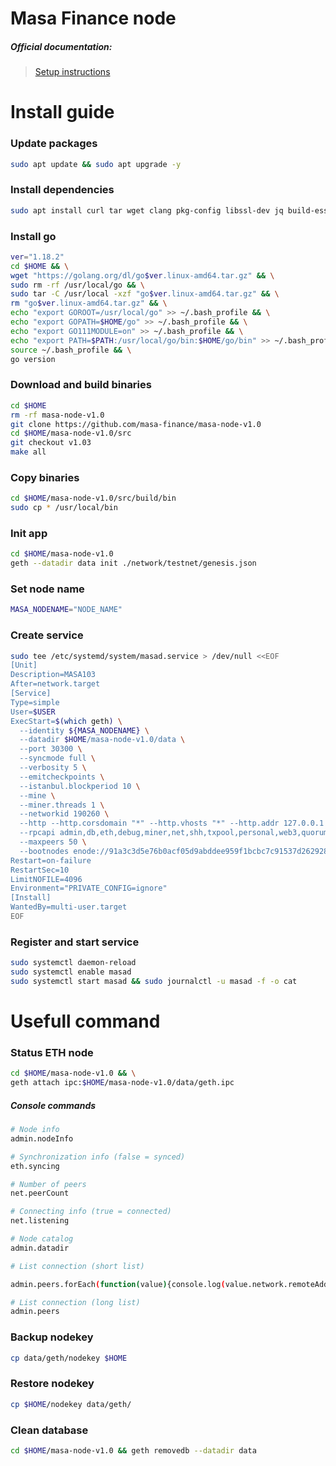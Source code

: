 Masa Finance node
=
##### Official documentation:
> [Setup instructions](https://github.com/masa-finance/masa-node-v1.0)

Install guide
=
### Update packages
```Bash
sudo apt update && sudo apt upgrade -y
```
### Install dependencies
```Bash
sudo apt install curl tar wget clang pkg-config libssl-dev jq build-essential bsdmainutils git ncdu git jq ncdu htop liblz4-tool -y
```
### Install go
```Bash
ver="1.18.2"
cd $HOME && \
wget "https://golang.org/dl/go$ver.linux-amd64.tar.gz" && \
sudo rm -rf /usr/local/go && \
sudo tar -C /usr/local -xzf "go$ver.linux-amd64.tar.gz" && \
rm "go$ver.linux-amd64.tar.gz" && \
echo "export GOROOT=/usr/local/go" >> ~/.bash_profile && \
echo "export GOPATH=$HOME/go" >> ~/.bash_profile && \
echo "export GO111MODULE=on" >> ~/.bash_profile && \
echo "export PATH=$PATH:/usr/local/go/bin:$HOME/go/bin" >> ~/.bash_profile && \
source ~/.bash_profile && \
go version
```
### Download and build binaries
```Bash
cd $HOME
rm -rf masa-node-v1.0
git clone https://github.com/masa-finance/masa-node-v1.0
cd $HOME/masa-node-v1.0/src
git checkout v1.03
make all
```
### Copy binaries
```Bash
cd $HOME/masa-node-v1.0/src/build/bin
sudo cp * /usr/local/bin
```
### Init app
```Bash
cd $HOME/masa-node-v1.0
geth --datadir data init ./network/testnet/genesis.json
```
### Set node name
```Bash
MASA_NODENAME="NODE_NAME"
```
### Create service
```Bash
sudo tee /etc/systemd/system/masad.service > /dev/null <<EOF
[Unit]
Description=MASA103
After=network.target
[Service]
Type=simple
User=$USER
ExecStart=$(which geth) \
  --identity ${MASA_NODENAME} \
  --datadir $HOME/masa-node-v1.0/data \
  --port 30300 \
  --syncmode full \
  --verbosity 5 \
  --emitcheckpoints \
  --istanbul.blockperiod 10 \
  --mine \
  --miner.threads 1 \
  --networkid 190260 \
  --http --http.corsdomain "*" --http.vhosts "*" --http.addr 127.0.0.1 --http.port 8545 \
  --rpcapi admin,db,eth,debug,miner,net,shh,txpool,personal,web3,quorum,istanbul \
  --maxpeers 50 \
  --bootnodes enode://91a3c3d5e76b0acf05d9abddee959f1bcbc7c91537d2629288a9edd7a3df90acaa46ffba0e0e5d49a20598e0960ac458d76eb8fa92a1d64938c0a3a3d60f8be4@54.158.188.182:21000
Restart=on-failure
RestartSec=10
LimitNOFILE=4096
Environment="PRIVATE_CONFIG=ignore"
[Install]
WantedBy=multi-user.target
EOF
```
### Register and start service
```Bash
sudo systemctl daemon-reload
sudo systemctl enable masad
sudo systemctl start masad && sudo journalctl -u masad -f -o cat
```
Usefull command
=
### Status ETH node
```Bash
cd $HOME/masa-node-v1.0 && \
geth attach ipc:$HOME/masa-node-v1.0/data/geth.ipc
```
##### Console commands
```Bash
# Node info
admin.nodeInfo

# Synchronization info (false = synced)
eth.syncing

# Number of peers
net.peerCount

# Connecting info (true = connected)
net.listening

# Node catalog
admin.datadir

# List connection (short list)

admin.peers.forEach(function(value){console.log(value.network.remoteAddress+"\t"+value.name)})

# List connection (long list)
admin.peers
```
### Backup nodekey
```Bash
cp data/geth/nodekey $HOME
```
### Restore nodekey
```Bash
cp $HOME/nodekey data/geth/
```
### Clean database
```Bash
cd $HOME/masa-node-v1.0 && geth removedb --datadir data
```
